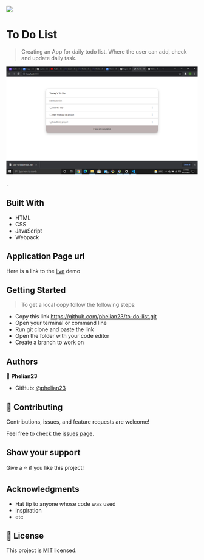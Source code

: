 ![](https://img.shields.io/badge/Microverse-blueviolet)

# To Do List

> Creating an App for daily todo list. Where the user can add, check and update daily task.

![screenshot](./src/2021-10-27.png)

.

## Built With

- HTML
- CSS
- JavaScript
- Webpack

## Application Page url

Here is a link to the [live](https://phelian23.github.io/to-do-list) demo


## Getting Started

> To get a local copy follow the following steps:

- Copy this link https://github.com/phelian23/to-do-list.git
- Open your terminal or command line
- Run git clone and paste the link
- Open the folder with your code editor
- Create a branch to work on

## Authors

👤 **Phelian23**

- GitHub: [@phelian23](https://github.com/phelian23)

## 🤝 Contributing

Contributions, issues, and feature requests are welcome!

Feel free to check the [issues page](../../issues/).

## Show your support

Give a ⭐️ if you like this project!

## Acknowledgments

- Hat tip to anyone whose code was used
- Inspiration
- etc

## 📝 License

This project is [MIT](./MIT.md) licensed.
